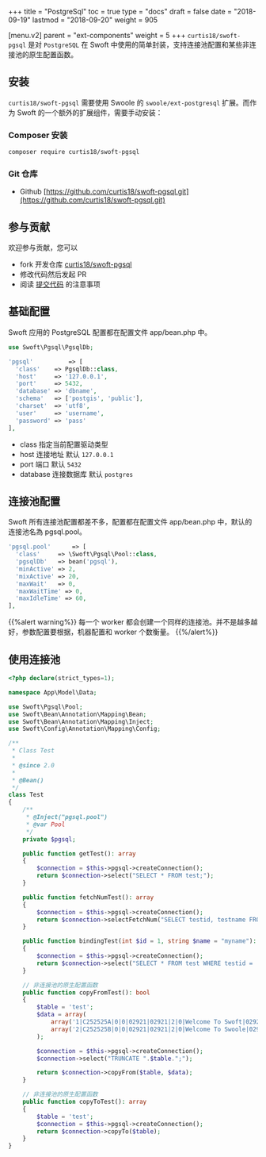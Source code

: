 +++
title = "PostgreSql"
toc = true
type = "docs"
draft = false
date = "2018-09-19"
lastmod = "2018-09-20"
weight = 905

[menu.v2]
  parent = "ext-components"
  weight = 5
+++
`curtis18/swoft-pgsql` 是对 `PostgreSQL` 在 Swoft 中使用的简单封装，支持连接池配置和某些非连接池的原生配置函数。

## 安装

`curtis18/swoft-pgsql` 需要使用 Swoole 的 `swoole/ext-postgresql` 扩展。而作为 Swoft 的一个额外的扩展组件，需要手动安装：

### Composer 安装

```bash
composer require curtis18/swoft-pgsql
```

### Git 仓库

* Github [https://github.com/curtis18/swoft-pgsql.git](https://github.com/curtis18/swoft-pgsql.git)

## 参与贡献

欢迎参与贡献，您可以

* fork 开发仓库 [curtis18/swoft-pgsql](https://github.com/curtis18/swoft-pgsql)
* 修改代码然后发起 PR
* 阅读 [提交代码](/documents/v2/contribute/sub-codes/) 的注意事项

## 基础配置

Swoft 应用的 PostgreSQL 配置都在配置文件 app/bean.php 中。

```php
use Swoft\Pgsql\PgsqlDb;

'pgsql'          => [
  'class'    => PgsqlDb::class,
  'host'     => '127.0.0.1',
  'port'     => 5432,
  'database' => 'dbname',
  'schema'   => ['postgis', 'public'],
  'charset'  => 'utf8',
  'user'     => 'username',
  'password' => 'pass'
],
```

* class 指定当前配置驱动类型
* host 连接地址 默认 `127.0.0.1`
* port 端口 默认 `5432`
* database 连接数据库 默认 `postgres`

## 连接池配置

Swoft 所有连接池配置都差不多，配置都在配置文件 app/bean.php 中，默认的连接池名為 pgsql.pool。

```php
'pgsql.pool'      => [
  'class'     => \Swoft\Pgsql\Pool::class,
  'pgsqlDb'   => bean('pgsql'),
  'minActive' => 2,
  'mixActive' => 20,
  'maxWait'   => 0,
  'maxWaitTime' => 0,
  'maxIdleTime' => 60,
],
```

{{%alert warning%}}
每一个 worker 都会创建一个同样的连接池。并不是越多越好，参数配置要根据，机器配置和 worker 个数衡量。
{{%/alert%}}

## 使用连接池

```php
<?php declare(strict_types=1);

namespace App\Model\Data;

use Swoft\Pgsql\Pool;
use Swoft\Bean\Annotation\Mapping\Bean;
use Swoft\Bean\Annotation\Mapping\Inject;
use Swoft\Config\Annotation\Mapping\Config;

/**
 * Class Test
 *
 * @since 2.0
 *
 * @Bean()
 */
class Test
{
    /**
     * @Inject("pgsql.pool")
     * @var Pool
     */
    private $pgsql;

    public function getTest(): array
    {
        $connection = $this->pgsql->createConnection();
        return $connection->select("SELECT * FROM test;");
    }

    public function fetchNumTest(): array
    {
        $connection = $this->pgsql->createConnection();
        return $connection->selectFetchNum("SELECT testid, testname FROM test;");
    }

    public function bindingTest(int $id = 1, string $name = "myname"): array
    {
        $connection = $this->pgsql->createConnection();
        return $connection->select("SELECT * FROM test WHERE testid =  AND testname = ;", array($id, $name));
    }

    // 非连接池的原生配置函数
    public function copyFromTest(): bool
    {
        $table = 'test';
        $data = array(
            array('1|C252525A|0|0|02921|02921|2|0|Welcome To Swoft|02921||benny|2019-09-03 14:40:55|1|'),
            array('2|C252525B|0|0|02921|02921|2|0|Welcome To Swoole|02921||curtis|2019-07-03 14:40:55|1|'),
        );

        $connection = $this->pgsql->createConnection();
        $connection->select("TRUNCATE ".$table.";");

        return $connection->copyFrom($table, $data);
    }

    // 非连接池的原生配置函数
    public function copyToTest(): array
    {
        $table = 'test';
        $connection = $this->pgsql->createConnection();
        return $connection->copyTo($table);
    }
}
```
